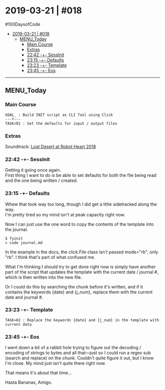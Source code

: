 # 2019-03-21 | #018

\#100DaysofCode

- [2019-03-21 | #018](#2019-03-21--018)
  - [MENU_Today](#menutoday)
    - [Main Course](#main-course)
    - [Extras](#extras)
    - [22:42 -+- SessInit](#2242----sessinit)
    - [23:15 -+- Defaults](#2315----defaults)
    - [23:23 -+- Template](#2323----template)
    - [23:45 -+- Eos](#2345----eos)

---

## MENU_Today

### Main Course

    GOAL_ : Build INIT script as CLI Tool using Click
    ---º---
    TASK√01 : Set the defaults for input / output files

### Extras

Soundtrack: [Lost Desert at Robot Heart 2018](https://soundcloud.com/robot-heart/lost-desert-robot-heart-burning-man-2018)

### 22:42 -+- SessInit

Getting it going once again.  
First thing I want to do is be able to set defaults for both the file being read and the one being written / created.

### 23:15 -+- Defaults

Whew that took way too long, though I did get a little sidetracked along the way.  
I'm pretty tired so my mind isn't at peak capacity right now.

Now I can just use the one word to copy the contents of the template into the journal.

    $ fyinit
    > code journal.md

In the example in the docs, the click.File class isn't passed mode="rb", only "rb". I think that's part of what confused me.

What I'm thinking I should try to get done right now is simply have another part of the script that updates the template with the current date / journal #, which is then written into the new file.

Or I could do this by searching the chunk before it's written, and if it contains the keywords {date} and {j_num}, replace them with the current date and journal #.

### 23:23 -+- Template

    TASK≈02 : Replace the keywords {date} and {j_num} in the template with current data

### 23:45 -+- Eos

I went down a bit of a rabbit hole trying to figure out the decoding / encoding of strings to bytes and all that—just so I could run a regex sub (search and replace) on the chunk. Couldn't quite figure it out, but I know I'm close. My mind just isn't quite there right now.

That means it's about that time...

Hasta Bananas, Amigo.